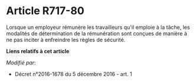 # Article R717-80

Lorsque un employeur rémunère les travailleurs qu'il emploie à la tâche, les modalités de détermination de la rémunération
sont conçues de manière à ne pas inciter à enfreindre les règles de sécurité.

**Liens relatifs à cet article**

_Modifié par_:

  - Décret n°2016-1678 du 5 décembre 2016 - art. 1
